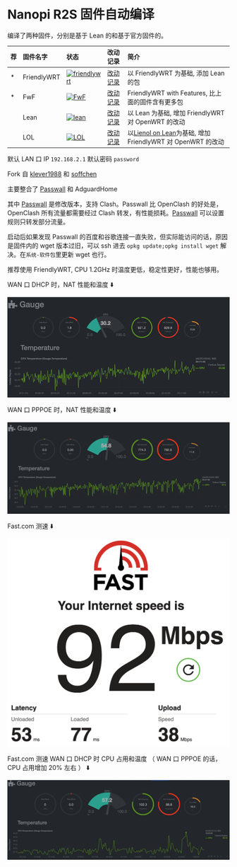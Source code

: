 # Nanopi R2S 固件自动编译

编译了两种固件，分别是基于 Lean 的和基于官方固件的。

| 荐 | 固件名字 | 状态 | 改动记录 | 简介 |
| :--- | :------ | :--- | :----- | :--- |
| * | FriendlyWRT | [![friendlywrt](https://github.com/songchenwen/nanopi-r2s/workflows/friendlywrt/badge.svg)](https://github.com/songchenwen/nanopi-r2s/actions?query=workflow%3Afriendlywrt) | [改动记录](FriendlyWRT/CHANGELOG.md) | 以 FriendlyWRT 为基础, 添加 Lean 的包 |
| * | FwF | [![FwF](https://github.com/songchenwen/nanopi-r2s/workflows/FwF/badge.svg)](https://github.com/songchenwen/nanopi-r2s/actions?query=workflow%3AFwF) | [改动记录](FwF/CHANGELOG.md) | FriendlyWRT with Features, 比上面的固件含有更多包 |
|   | Lean | [![lean](https://github.com/songchenwen/nanopi-r2s/workflows/lean/badge.svg)](https://github.com/songchenwen/nanopi-r2s/actions?query=workflow%3Alean) | [改动记录](Lean/CHANGELOG.md) | 以 Lean 为基础, 增加 FriendlyWRT 对 OpenWRT 的改动 | 
|   | LOL | [![LOL](https://github.com/songchenwen/nanopi-r2s/workflows/LOL/badge.svg)](https://github.com/songchenwen/nanopi-r2s/actions?query=workflow%3ALOL) | [改动记录](LOL/CHANGELOG.md) | 以[Lienol on Lean](https://github.com/Lienol/openwrt/tree/dev-lean-lede)为基础, 增加 FriendlyWRT 对 OpenWRT 的改动 |

默认 LAN 口 IP `192.168.2.1` 默认密码 `password`

Fork 自 [klever1988](https://github.com/klever1988/nanopi-openwrt) 和 [soffchen](https://github.com/soffchen/NanoPi-R2S)

主要整合了 [Passwall](https://github.com/songchenwen/openwrt-package) 和 AdguardHome

其中 [Passwall](https://github.com/songchenwen/openwrt-package) 是修改版本，支持 Clash。Passwall 比 OpenClash 的好处是，OpenClash 所有流量都需要经过 Clash 转发，有性能损耗。[Passwall](https://github.com/songchenwen/openwrt-package) 可以设置规则只转发部分流量。

启动后如果发现 Passwall 的百度和谷歌连接一直失败，但实际能访问的话，原因是固件内的 wget 版本过旧，可以 ssh 进去 `opkg update;opkg install wget` 解决。在`系统-软件包`里更新 wget 也行。

推荐使用 FriendlyWRT, CPU 1.2GHz 时温度更低，稳定性更好，性能也够用。

WAN 口 DHCP 时，NAT 性能和温度 ⬇️

![DHCP NAT](images/r2s_dhcp_nat.png)

WAN 口 PPPOE 时，NAT 性能和温度 ⬇️

![PPPOE NAT](images/r2s_pppoe_nat.png)

Fast.com 测速 ⬇️

![fast.com](images/r2s_fastcom.png)

Fast.com 测速 WAN 口 DHCP 时 CPU 占用和温度 （ WAN 口 PPPOE 的话，CPU 占用增加 20% 左右 ） ⬇️

![fast.com](images/r2s_fastcom_nat.png)

